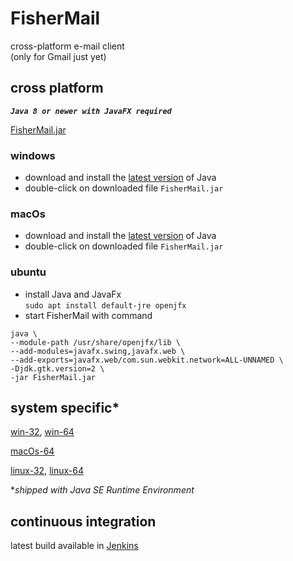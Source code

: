 # FisherMail
cross-platform e-mail client  
(only for Gmail just yet)

## cross platform 
__*`Java 8 or newer with JavaFX required`*__

[FisherMail.jar](https://speederpan.uk.to/jenkins/job/mail-client-distrib/lastSuccessfulBuild/artifact/mail-client-distrib/distrib/FisherMail.jar)

### windows
+ download and install the [latest version](https://www.java.com/en/download/) of Java  
+ double-click on downloaded file `FisherMail.jar`

### macOs
+ download and install the [latest version](https://www.java.com/en/download/) of Java  
+ double-click on downloaded file `FisherMail.jar`

### ubuntu
+ install Java and JavaFx  
`sudo apt install default-jre openjfx`  
+ start FisherMail with command
```
java \
--module-path /usr/share/openjfx/lib \
--add-modules=javafx.swing,javafx.web \
--add-exports=javafx.web/com.sun.webkit.network=ALL-UNNAMED \
-Djdk.gtk.version=2 \
-jar FisherMail.jar
```

## system specific\*

[win-32](https://speederpan.uk.to/jenkins/job/REL%20mail-client-distrib/lastSuccessfulBuild/artifact/mail-client-distrib/distrib/FisherMail-win32.zip),
[win-64](http://speederpan.uk.to/jenkins/job/REL%20mail-client-distrib/lastSuccessfulBuild/artifact/mail-client-distrib/distrib/FisherMail-win64.zip)

[macOs-64](http://speederpan.uk.to/jenkins/job/REL%20mail-client-distrib/lastSuccessfulBuild/artifact/mail-client-distrib/distrib/FisherMail-macOs.zip)

[linux-32](http://speederpan.uk.to/jenkins/job/REL%20mail-client-distrib/lastSuccessfulBuild/artifact/mail-client-distrib/distrib/FisherMail-lin32.zip),
[linux-64](http://speederpan.uk.to/jenkins/job/REL%20mail-client-distrib/lastSuccessfulBuild/artifact/mail-client-distrib/distrib/FisherMail-lin64.zip)

\**shipped with Java SE Runtime Environment*

## continuous integration
latest build available in [Jenkins](http://speederpan.uk.to/jenkins/job/mail-client-distrib)

